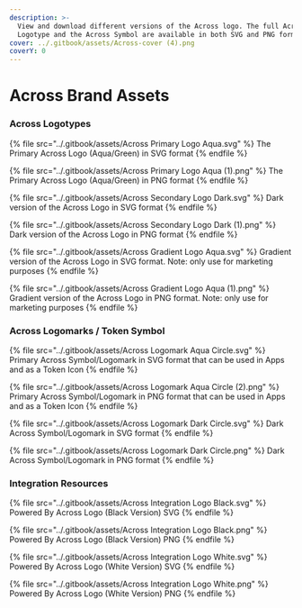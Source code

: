 ```yaml
---
description: >-
  View and download different versions of the Across logo. The full Across
  Logotype and the Across Symbol are available in both SVG and PNG formats.
cover: ../.gitbook/assets/Across-cover (4).png
coverY: 0
---
```


# Across Brand Assets

### Across Logotypes

{% file src="../.gitbook/assets/Across Primary Logo Aqua.svg" %}
The Primary Across Logo (Aqua/Green) in SVG format
{% endfile %}

{% file src="../.gitbook/assets/Across Primary Logo Aqua (1).png" %}
The Primary Across Logo (Aqua/Green) in PNG format
{% endfile %}

{% file src="../.gitbook/assets/Across Secondary Logo Dark.svg" %}
Dark version of the Across Logo in SVG format
{% endfile %}

{% file src="../.gitbook/assets/Across Secondary Logo Dark (1).png" %}
Dark version of the Across Logo in PNG format
{% endfile %}

{% file src="../.gitbook/assets/Across Gradient Logo Aqua.svg" %}
Gradient version of the Across Logo in SVG format. Note: only use for marketing purposes
{% endfile %}

{% file src="../.gitbook/assets/Across Gradient Logo Aqua (1).png" %}
Gradient version of the Across Logo in PNG format. Note: only use for marketing purposes
{% endfile %}



### Across Logomarks / Token Symbol

{% file src="../.gitbook/assets/Across Logomark Aqua Circle.svg" %}
Primary Across Symbol/Logomark in SVG format that can be used in Apps and as a Token Icon
{% endfile %}

{% file src="../.gitbook/assets/Across Logomark Aqua Circle (2).png" %}
Primary Across Symbol/Logomark in PNG format that can be used in Apps and as a Token Icon
{% endfile %}

{% file src="../.gitbook/assets/Across Logomark Dark Circle.svg" %}
Dark Across Symbol/Logomark in SVG format
{% endfile %}

{% file src="../.gitbook/assets/Across Logomark Dark Circle.png" %}
Dark Across Symbol/Logomark in PNG format
{% endfile %}

### Integration Resources

{% file src="../.gitbook/assets/Across Integration Logo Black.svg" %}
Powered By Across Logo (Black Version) SVG
{% endfile %}

{% file src="../.gitbook/assets/Across Integration Logo Black.png" %}
Powered By Across Logo (Black Version) PNG
{% endfile %}

{% file src="../.gitbook/assets/Across Integration Logo White.svg" %}
Powered By Across Logo (White Version) SVG
{% endfile %}

{% file src="../.gitbook/assets/Across Integration Logo White.png" %}
Powered By Across Logo (White Version) PNG
{% endfile %}
